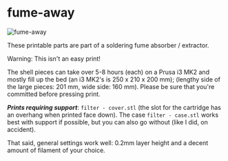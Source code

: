 # fume-away

![fume-away](r.gif)

These printable parts are part of a soldering fume absorber / extractor. 

Warning: This isn't an easy print! 

The shell pieces can take over 5-8 hours (each) on a Prusa i3 MK2 and mostly fill up the bed (an i3 MK2's is 250 x 210 x 200 mm); (lengthy side of the large pieces: 201 mm, wide side: 160 mm). Please be sure that you're committed before pressing print.

***Prints requiring support***: `filter - cover.stl` (the slot for the cartridge has an overhang when printed face down). The case `filter - case.stl` works best with support if possible, but you can also go without (like I did, on accident).

That said, general settings work well: 0.2mm layer height and a decent amount of filament of your choice.
